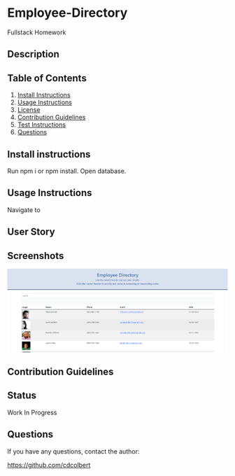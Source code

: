 # Employee-Directory
Fullstack Homework

## Description

## Table of Contents
1. [Install Instructions](#install-instructions)
2. [Usage Instructions](#usage-instructions)
3. [License](#license)
4. [Contribution Guidelines](#contribution-guidelines)
5. [Test Instructions](#test-instructions)
6. [Questions](#questions)

## Install instructions

Run npm i or npm install.
Open database.

## Usage Instructions

Navigate to 

## User Story



## Screenshots
<img src="./images/screenshot1.png"></img>

## Contribution Guidelines


## Status

Work In Progress


## Questions

If you have any questions, contact the author:  

https://github.com/cdcolbert
